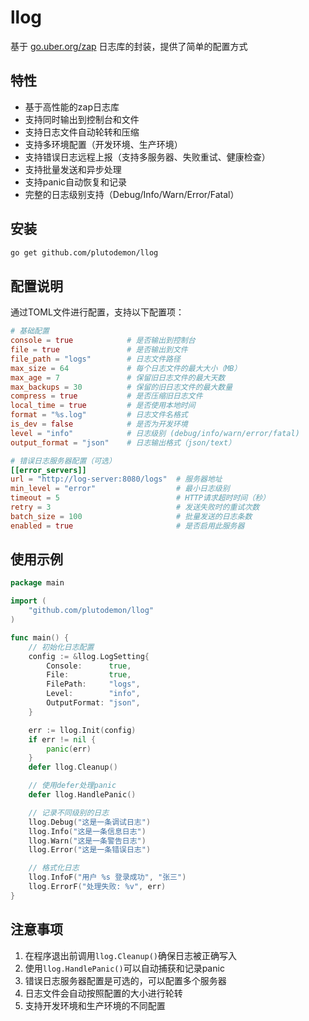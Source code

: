 # llog

基于 [go.uber.org/zap](https://github.com/uber-go/zap) 日志库的封装，提供了简单的配置方式

## 特性

- 基于高性能的zap日志库
- 支持同时输出到控制台和文件
- 支持日志文件自动轮转和压缩
- 支持多环境配置（开发环境、生产环境）
- 支持错误日志远程上报（支持多服务器、失败重试、健康检查）
- 支持批量发送和异步处理
- 支持panic自动恢复和记录
- 完整的日志级别支持（Debug/Info/Warn/Error/Fatal）

## 安装

```bash
go get github.com/plutodemon/llog
```

## 配置说明

通过TOML文件进行配置，支持以下配置项：

```toml
# 基础配置
console = true            # 是否输出到控制台
file = true               # 是否输出到文件
file_path = "logs"        # 日志文件路径
max_size = 64             # 每个日志文件的最大大小（MB）
max_age = 7               # 保留旧日志文件的最大天数
max_backups = 30          # 保留的旧日志文件的最大数量
compress = true           # 是否压缩旧日志文件
local_time = true         # 是否使用本地时间
format = "%s.log"         # 日志文件名格式
is_dev = false            # 是否为开发环境
level = "info"            # 日志级别 (debug/info/warn/error/fatal)
output_format = "json"    # 日志输出格式（json/text）

# 错误日志服务器配置（可选）
[[error_servers]]
url = "http://log-server:8080/logs"  # 服务器地址
min_level = "error"                  # 最小日志级别
timeout = 5                          # HTTP请求超时时间（秒）
retry = 3                            # 发送失败时的重试次数
batch_size = 100                     # 批量发送的日志条数
enabled = true                       # 是否启用此服务器
```

## 使用示例

```go
package main

import (
	"github.com/plutodemon/llog"
)

func main() {
	// 初始化日志配置
	config := &llog.LogSetting{
		Console:      true,
		File:         true,
		FilePath:     "logs",
		Level:        "info",
		OutputFormat: "json",
	}

	err := llog.Init(config)
	if err != nil {
		panic(err)
	}
	defer llog.Cleanup()

	// 使用defer处理panic
	defer llog.HandlePanic()

	// 记录不同级别的日志
	llog.Debug("这是一条调试日志")
	llog.Info("这是一条信息日志")
	llog.Warn("这是一条警告日志")
	llog.Error("这是一条错误日志")

	// 格式化日志
	llog.InfoF("用户 %s 登录成功", "张三")
	llog.ErrorF("处理失败: %v", err)
}

```

## 注意事项

1. 在程序退出前调用`llog.Cleanup()`确保日志被正确写入
2. 使用`llog.HandlePanic()`可以自动捕获和记录panic
3. 错误日志服务器配置是可选的，可以配置多个服务器
4. 日志文件会自动按照配置的大小进行轮转
5. 支持开发环境和生产环境的不同配置
